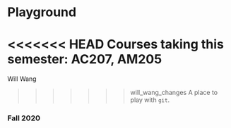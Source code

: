 # Playground
<<<<<<< HEAD
Courses taking this semester: AC207, AM205
=======
Will Wang

>>>>>>> will_wang_changes
A place to play with `git`.

### Fall 2020
